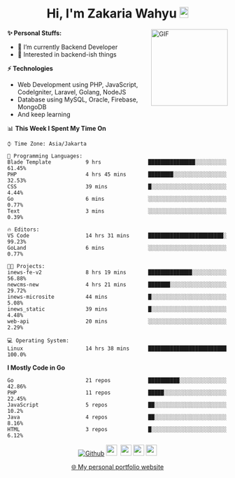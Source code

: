 <h1 align="center">Hi, I'm Zakaria Wahyu <img src="https://github.com/TheDudeThatCode/TheDudeThatCode/blob/master/Assets/Hi.gif" width="20px" height="25px"></h1>

<img align="right" alt="GIF" height="175px" src="https://www.nayakapratama.co.id/wp-content/uploads/2019/07/Website-Maintenance.gif" />

**✨ Personal Stuffs:**
- 🔭 I’m currently Backend Developer
- 🌱 Interested in backend-ish things

**⚡ Technologies**
- Web Development using PHP, JavaScript, CodeIgniter, Laravel, Golang, NodeJS
- Database using MySQL, Oracle, Firebase, MongoDB
- And keep learning

<!--START_SECTION:waka-->
📊 **This Week I Spent My Time On** 

```text
⌚︎ Time Zone: Asia/Jakarta

💬 Programming Languages: 
Blade Template           9 hrs               ███████████████░░░░░░░░░░   61.45% 
PHP                      4 hrs 45 mins       ████████░░░░░░░░░░░░░░░░░   32.53% 
CSS                      39 mins             █░░░░░░░░░░░░░░░░░░░░░░░░   4.44% 
Go                       6 mins              ░░░░░░░░░░░░░░░░░░░░░░░░░   0.77% 
Text                     3 mins              ░░░░░░░░░░░░░░░░░░░░░░░░░   0.39%

🔥 Editors: 
VS Code                  14 hrs 31 mins      ████████████████████████░   99.23% 
GoLand                   6 mins              ░░░░░░░░░░░░░░░░░░░░░░░░░   0.77%

🐱‍💻 Projects: 
inews-fe-v2              8 hrs 19 mins       ██████████████░░░░░░░░░░░   56.88% 
newcms-new               4 hrs 21 mins       ███████░░░░░░░░░░░░░░░░░░   29.72% 
inews-microsite          44 mins             █░░░░░░░░░░░░░░░░░░░░░░░░   5.08% 
inews_static             39 mins             █░░░░░░░░░░░░░░░░░░░░░░░░   4.48% 
web-api                  20 mins             ░░░░░░░░░░░░░░░░░░░░░░░░░   2.29%

💻 Operating System: 
Linux                    14 hrs 38 mins      █████████████████████████   100.0%

```

**I Mostly Code in Go** 

```text
Go                       21 repos            ██████████░░░░░░░░░░░░░░░   42.86% 
PHP                      11 repos            █████░░░░░░░░░░░░░░░░░░░░   22.45% 
JavaScript               5 repos             ██░░░░░░░░░░░░░░░░░░░░░░░   10.2% 
Java                     4 repos             ██░░░░░░░░░░░░░░░░░░░░░░░   8.16% 
HTML                     3 repos             █░░░░░░░░░░░░░░░░░░░░░░░░   6.12%

```



<!--END_SECTION:waka-->

<p align="center">
<a href="https://github.com/zakariawahyu" target="_blank"><img alt="Github" src="https://img.shields.io/badge/GitHub-%2312100E.svg?&style=for-the-badge&logo=Github&logoColor=white" /></a>
<a href="https://www.twitter.com/_zakariawahyu"><img src="https://img.shields.io/badge/twitter-%231DA1F2.svg?&style=for-the-badge&logo=twitter&logoColor=white" height=25></a> 
<a href="https://www.linkedin.com/in/zakariawahyu"><img src="https://img.shields.io/badge/linkedin-%230077B5.svg?&style=for-the-badge&logo=linkedin&logoColor=white" height=25></a> 
<a href="https://www.instagram.com/_zakariawahyu"><img src="https://img.shields.io/badge/instagram-%23E4405F.svg?&style=for-the-badge&logo=instagram&logoColor=white" height=25></a>
<a href="https://medium.com/@zakariawahyu"><img src="https://img.shields.io/badge/Medium-12100E?style=for-the-badge&logo=medium&logoColor=white" height=25></a>
</p>
<p align="center"><a href="https://www.zakariawahyu.com" target="_blank">🌐 My personal portfolio website</a></p>
